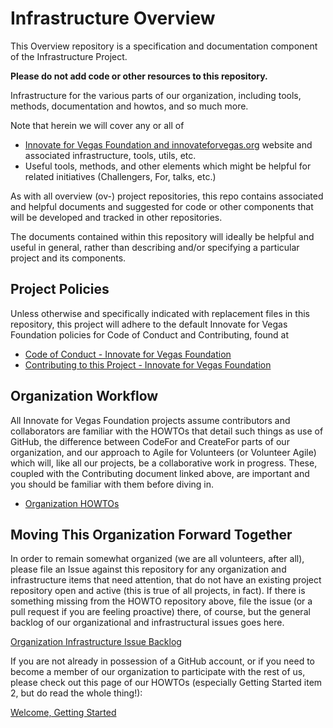 <!--
 Copyright (C) 2022 Innovate for Vegas Foundation
 
 This file is part of ov-infrastructure.
 
 ov-infrastructure is free software: you can redistribute it and/or modify
 it under the terms of the GNU General Public License as published by
 the Free Software Foundation, either version 3 of the License, or
 (at your option) any later version.
 
 ov-infrastructure is distributed in the hope that it will be useful,
 but WITHOUT ANY WARRANTY; without even the implied warranty of
 MERCHANTABILITY or FITNESS FOR A PARTICULAR PURPOSE.  See the
 GNU General Public License for more details.
 
 You should have received a copy of the GNU General Public License
 along with ov-infrastructure.  If not, see <http://www.gnu.org/licenses/>.
-->

# Infrastructure Overview

This Overview repository is a specification and documentation component of the Infrastructure Project.

**Please do not add code or other resources to this repository.**

Infrastructure for the various parts of our organization, including tools, methods, documentation and howtos, and so much more.

Note that herein we will cover any or all of

* [Innovate for Vegas Foundation and innovateforvegas.org](https://innovateforvegas.org) website and associated infrastructure, tools, utils, etc.
* Useful tools, methods, and other elements which might be helpful for related initiatives (Challengers, For, talks, etc.)

As with all overview (ov-) project repositories, this repo contains associated and helpful documents and suggested for code or other components that will be developed and tracked in other repositories.

The documents contained within this repository will ideally be helpful and useful in general, rather than describing and/or specifying a particular project and its components.

## Project Policies

Unless otherwise and specifically indicated with replacement files in this repository, this project will adhere to the default Innovate for Vegas Foundation policies for Code of Conduct and Contributing, found at

* [Code of Conduct - Innovate for Vegas Foundation](https://github.com/InnovateForVegas/.github/blob/main/CODE_OF_CONDUCT.md)
* [Contributing to this Project - Innovate for Vegas Foundation](https://github.com/InnovateForVegas/.github/blob/main/CONTRIBUTING.md)

## Organization Workflow

All Innovate for Vegas Foundation projects  assume contributors and collaborators are familiar with the HOWTOs that detail such things as use of GitHub, the difference between CodeFor and CreateFor parts of our organization, and our approach to Agile for Volunteers (or Volunteer Agile) which will, like all our projects, be a collaborative work in progress. These, coupled with the Contributing document linked above, are important and you should be familiar with them before diving in.

* [Organization HOWTOs](https://github.com/InnovateForVegas/doc-org-howtos)

## Moving This Organization Forward Together

In order to remain somewhat organized (we are all volunteers, after all), please file an Issue against this repository for any organization and infrastructure items that need attention, that do not have an existing project repository open and active (this is true of all projects, in fact). If there is something missing from the HOWTO repository above, file the issue (or a pull request if you are feeling proactive) there, of course, but the general backlog of our organizational and infrastructural issues goes here.

[Organization Infrastructure Issue Backlog](https://github.com/InnovateForVegas/ov-infrastructure/issues)

If you are not already in possession of a GitHub account, or if you need to become a member of our organization to participate with the rest of us, please check out this page of our HOWTOs (especially Getting Started item 2, but do read the whole thing!):

[Welcome, Getting Started](https://github.com/InnovateForVegas/doc-org-howtos/blob/main/doc/en/welcome.md#getting-started)
